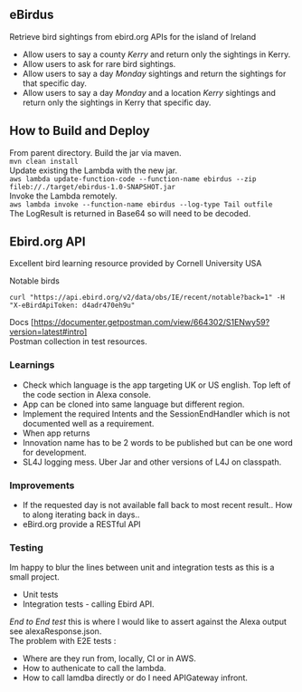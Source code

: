 ## eBirdus
Retrieve bird sightings from ebird.org APIs for the island of Ireland

- Allow users to say a county _Kerry_ and return only the sightings in Kerry.  
- Allow users to ask for rare bird sightings.  
- Allow users to say a day _Monday_ sightings and return the sightings for that specific day.  
- Allow users to say a day _Monday_ and a location _Kerry_ sightings and return only the sightings in Kerry that specific day.  

 
## How to Build and Deploy
From parent directory. Build the jar via maven.  
`mvn clean install`  
Update existing the Lambda with the new jar.  
`aws lambda update-function-code --function-name ebirdus --zip fileb://./target/ebirdus-1.0-SNAPSHOT.jar`  
Invoke the Lambda remotely.  
`aws lambda invoke --function-name ebirdus --log-type Tail outfile`  
The LogResult is returned in Base64 so will need to be decoded.


## Ebird.org API

Excellent bird learning resource provided by Cornell University USA  

Notable birds
```
curl "https://api.ebird.org/v2/data/obs/IE/recent/notable?back=1" -H "X-eBirdApiToken: d4adr470eh9u"  
```
Docs [https://documenter.getpostman.com/view/664302/S1ENwy59?version=latest#intro]  
Postman collection in test resources.


### Learnings

- Check which language is the app targeting UK or US english. Top left of the code section in Alexa console.
- App can be cloned into same language but different region.
- Implement the required Intents and the SessionEndHandler which is not documented well as a requirement.  
- When app returns <Audio message> sound but no logs when calling via simulator or real device, try renaming the invocation name.
- Innovation name has to be 2 words to be published but can be one word for development.
- SL4J logging mess. Uber Jar and other versions of L4J on classpath.


### Improvements

- If the requested day is not available fall back to most recent result.. How to along iterating back in days.. 
- eBird.org provide a RESTful API


### Testing

Im happy to blur the lines between unit and integration tests as this is a small project.  
- Unit tests   
- Integration tests - calling Ebird API.  

*End to End test* this is where I would like to assert against the Alexa output see alexaResponse.json.  
The problem with E2E tests :
- Where are they run from, locally, CI or in AWS.
- How to authenicate to call the lambda.
- How to call lamdba directly or do I need APIGateway infront.  